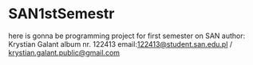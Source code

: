 # SAN1stSemestr
here is gonna be programming project for first semester on SAN
author: Krystian Galant album nr. 122413
email:122413@student.san.edu.pl / krystian.galant.public@gmail.com
